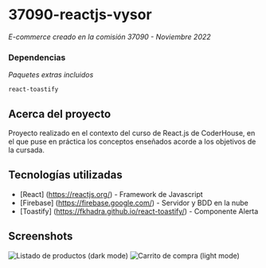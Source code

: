 # 37090-reactjs-vysor

_E-commerce creado en la comisión 37090 - Noviembre 2022_

### Dependencias

_Paquetes extras incluidos_
```
react-toastify 
```

## Acerca del proyecto
Proyecto realizado en el contexto del curso de React.js de CoderHouse, en el que puse en práctica los conceptos enseñados acorde a los objetivos de la cursada.

## Tecnologías utilizadas

* [React] (https://reactjs.org/) - Framework de Javascript
* [Firebase] (https://firebase.google.com/) - Servidor y BDD en la nube
* [Toastify] (https://fkhadra.github.io/react-toastify/) - Componente Alerta

## Screenshots

![Listado de productos (dark mode)](TBA)
![Carrito de compra (light mode)](TBA)